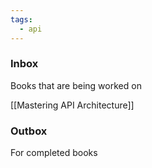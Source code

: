 ```yaml
---
tags:
  - api
---
```

### Inbox

Books that are being worked on

[[Mastering API Architecture]]
### Outbox

For completed books